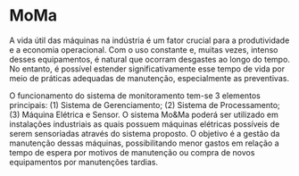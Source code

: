 # MoMa

A vida útil das máquinas na indústria é um fator crucial para a produtividade e a economia operacional. Com o uso constante e, muitas vezes, intenso desses equipamentos, é natural que ocorram desgastes ao longo do tempo. No entanto, é possível estender significativamente esse tempo de vida por meio de práticas adequadas de manutenção, especialmente as preventivas. 

O funcionamento do sistema de monitoramento tem-se 3 elementos principais: (1) Sistema de Gerenciamento; (2) Sistema de Processamento; (3) Máquina Elétrica e Sensor. O sistema Mo&Ma poderá ser utilizado em instalações industriais as quais possuem máquinas elétricas possíveis de serem sensoriadas através do sistema proposto. O objetivo é a gestão da manutenção dessas máquinas, possibilitando menor gastos em relação a tempo de espera por motivos de manutenção ou compra de novos equipamentos por manutenções tardias.
